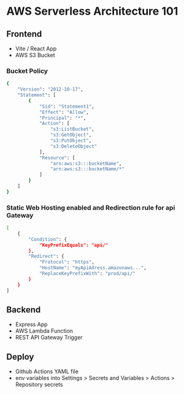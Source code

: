 # AWS Serverless Architecture 101

## Frontend

- Vite / React App
- AWS S3 Bucket

### Bucket Policy

```sh
{
    "Version": "2012-10-17",
    "Statement": [
        {
            "Sid": "Statement1",
            "Effect": "Allow",
            "Principal": "*",
            "Action": [
                "s3:ListBucket",
                "s3:GetObject",
                "s3:PutObject",
                "s3:DeleteObject"
            ],
            "Resource": [
                "arn:aws:s3:::bucketName",
                "arn:aws:s3:::bucketName/*"
            ]
        }
    ]
}
```

### Static Web Hosting enabled and Redirection rule for api Gateway

```sh
[
    {
        "Condition": {
            "KeyPrefixEquals": "api/"
        },
        "Redirect": {
            "Protocol": "https",
            "HostName": "myApiAdress.amazonaws...",
            "ReplaceKeyPrefixWith": "prod/api/"
        }
    }
]
```

## Backend

- Express App
- AWS Lambda Function
- REST API Gateway Trigger

## Deploy

- Github Actions YAML file
- env variables into Settings > Secrets and Variables > Actions > Repository secrets
